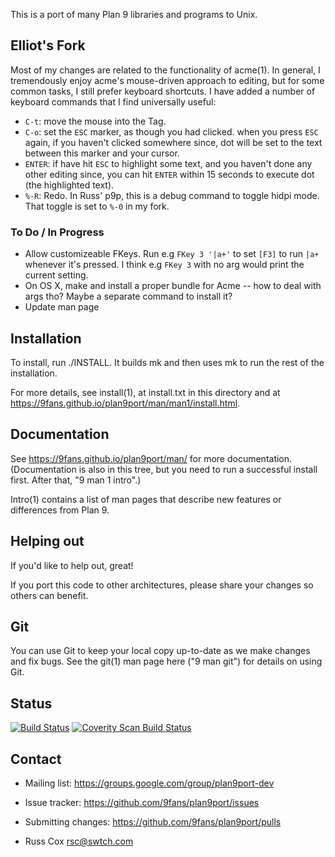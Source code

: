 This is a port of many Plan 9 libraries and programs to Unix.

Elliot's Fork
-------------

Most of my changes are related to the functionality of acme(1). In
general, I tremendously enjoy acme's mouse-driven approach to editing,
but for some common tasks, I still prefer keyboard shortcuts. I have
added a number of keyboard commands that I find universally useful:

* `C-t`: move the mouse into the Tag.
* `C-o`: set the `ESC` marker, as though you had clicked. when you
  press `ESC` again, if you haven't clicked somewhere since, dot will
  be set to the text between this marker and your cursor.
* `ENTER`: if have hit `ESC` to highlight some text, and you haven't
  done any other editing since, you can hit `ENTER` within 15 seconds
  to execute dot (the highlighted text).
* `%-R`: Redo. In Russ' p9p, this is a debug command to toggle hidpi
  mode. That toggle is set to `%-0` in my fork.

### To Do / In Progress

* Allow customizeable FKeys. Run e.g `FKey 3 '|a+'` to set `[F3]` to
  run `|a+` whenever it's pressed. I think e.g `FKey 3` with no arg
  would print the current setting.
* On OS X, make and install a proper bundle for Acme -- how to deal
  with args tho? Maybe a separate command to install it?
* Update man page

Installation
------------

To install, run ./INSTALL.  It builds mk and then uses mk to
run the rest of the installation.

For more details, see install(1), at install.txt in this directory
and at https://9fans.github.io/plan9port/man/man1/install.html.

Documentation
-------------

See https://9fans.github.io/plan9port/man/ for more documentation.
(Documentation is also in this tree, but you need to run
a successful install first.  After that, "9 man 1 intro".)

Intro(1) contains a list of man pages that describe new features
or differences from Plan 9.

Helping out
-----------

If you'd like to help out, great!

If you port this code to other architectures, please share your changes
so others can benefit.

Git
---

You can use Git to keep your local copy up-to-date as we make
changes and fix bugs.  See the git(1) man page here ("9 man git")
for details on using Git.

Status
------

[![Build Status](https://travis-ci.org/9fans/plan9port.svg?branch=master)](https://travis-ci.org/9fans/plan9port)
[![Coverity Scan Build Status](https://scan.coverity.com/projects/plan-9-from-user-space/badge.svg)](https://scan.coverity.com/projects/plan-9-from-user-space)


Contact
-------

* Mailing list: https://groups.google.com/group/plan9port-dev
* Issue tracker: https://github.com/9fans/plan9port/issues
* Submitting changes: https://github.com/9fans/plan9port/pulls

* Russ Cox <rsc@swtch.com>

